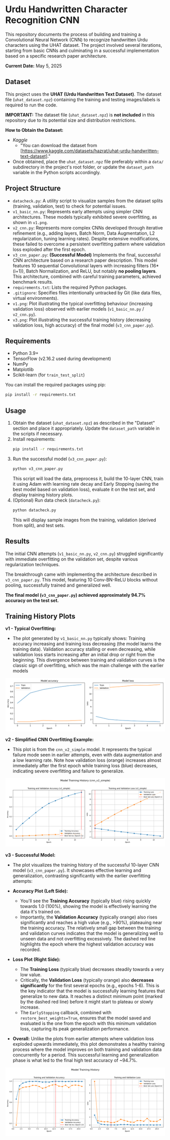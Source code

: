 # Urdu Handwritten Character Recognition CNN

This repository documents the process of building and training a Convolutional Neural Network (CNN) to recognize handwritten Urdu characters using the UHAT dataset. The project involved several iterations, starting from basic CNNs and culminating in a successful implementation based on a specific research paper architecture.

**Current Date:** May 5, 2025

## Dataset

This project uses the **UHAT (Urdu Handwritten Text Dataset)**. The dataset file (`uhat_dataset.npz`) containing the training and testing images/labels is required to run the code.

**IMPORTANT:** The dataset file (`uhat_dataset.npz`) is **not included** in this repository due to its potential size and distribution restrictions.

**How to Obtain the Dataset:**
* *Kaggle*
    * "You can download the dataset from [https://www.kaggle.com/datasets/hazrat/uhat-urdu-handwritten-text-dataset]."
* Once obtained, place the `uhat_dataset.npz` file preferably within a `data/` subdirectory in the project's root folder, or update the `dataset_path` variable in the Python scripts accordingly.

## Project Structure

* `datacheck.py`: A utility script to visualize samples from the dataset splits (training, validation, test) to check for potential issues.
* `v1_basic_nn.py`: Represents early attempts using simpler CNN architectures. These models typically exhibited severe overfitting, as shown in `v1.png`.
* `v2_cnn.py`: Represents more complex CNNs developed through iterative refinement (e.g., adding layers, Batch Norm, Data Augmentation, L2 regularization, tuning learning rates). Despite extensive modifications, these failed to overcome a persistent overfitting pattern where validation loss exploded after the first epoch.
* `v3_cnn_paper.py`: **(Successful Model)** Implements the final, successful CNN architecture based on a research paper description. This model features 10 sequential Convolutional layers with increasing filters (16*(i+1)), Batch Normalization, and ReLU, but notably **no pooling layers**. This architecture, combined with careful training parameters, achieved benchmark results.
* `requirements.txt`: Lists the required Python packages.
* `.gitignore`: Specifies files intentionally untracked by Git (like data files, virtual environments).
* `v1.png`: Plot illustrating the typical overfitting behaviour (increasing validation loss) observed with earlier models (`v1_basic_nn.py` / `v2_cnn.py`).
* `v3.png`: Plot illustrating the successful training history (decreasing validation loss, high accuracy) of the final model (`v3_cnn_paper.py`).

## Requirements

* Python 3.9+
* TensorFlow (v2.16.2 used during development)
* NumPy
* Matplotlib
* Scikit-learn (for `train_test_split`)

You can install the required packages using pip:
```bash
pip install -r requirements.txt 

```

## Usage

1.  Obtain the dataset (`uhat_dataset.npz`) as described in the "Dataset" section and place it appropriately. Update the `dataset_path` variable in the scripts if necessary.
2.  Install requirements:
    ```bash
    pip install -r requirements.txt
    ```
3.  Run the successful model (`v3_cnn_paper.py`):
    ```bash
    python v3_cnn_paper.py
    ```
    This script will load the data, preprocess it, build the 10-layer CNN, train it using Adam with learning rate decay and Early Stopping (saving the best model based on validation loss), evaluate it on the test set, and display training history plots.
4.  (Optional) Run data check (`datacheck.py`):
    ```bash
    python datacheck.py
    ```
    This will display sample images from the training, validation (derived from split), and test sets.

## Results

The initial CNN attempts (`v1_basic_nn.py`, `v2_cnn.py`) struggled significantly with immediate overfitting on the validation set, despite various regularization techniques.

The breakthrough came with implementing the architecture described in `v3_cnn_paper.py`. This model, featuring 10 Conv-BN-ReLU blocks without pooling, successfully trained and generalized well.

**The final model (`v3_cnn_paper.py`) achieved approximately 94.7% accuracy on the test set.**

## Training History Plots

**v1 - Typical Overfitting:**
* The plot generated by `v1_basic_nn.py` typically shows:
Training accuracy increasing and training loss decreasing (the model learns the training data).
Validation accuracy stalling or even decreasing, while validation loss starts increasing after an initial drop or right from the beginning. This divergence between training and validation curves is the classic sign of overfitting, which was the main challenge with the earlier models

![Training History Plot for v1 showing overfitting](v1.png)

**v2 - Simplified CNN Overfitting Example:**
* This plot is from the `cnn_v2_simple` model. It represents the typical failure mode seen in earlier attempts, even with data augmentation and a low learning rate. Note how validation loss (orange) increases almost immediately after the first epoch while training loss (blue) decreases, indicating severe overfitting and failure to generalize.

![Training History Plot for Simplified CNN showing overfitting](v2.png)

**v3 - Successful Model:**
* The plot visualizes the training history of the successful 10-layer CNN model (`v3_cnn_paper.py`). It showcases effective learning and generalization, contrasting significantly with the earlier overfitting attempts:

* **Accuracy Plot (Left Side):**
    * You'll see the **Training Accuracy** (typically blue) rising quickly towards 1.0 (100%), showing the model is effectively learning the data it's trained on.
    * Importantly, the **Validation Accuracy** (typically orange) also rises significantly and reaches a high value (e.g., >90%), plateauing near the training accuracy. The relatively small gap between the training and validation curves indicates that the model is generalizing well to unseen data and not overfitting excessively. The dashed red line highlights the epoch where the highest validation accuracy was recorded.

* **Loss Plot (Right Side):**
    * The **Training Loss** (typically blue) decreases steadily towards a very low value.
    * Critically, the **Validation Loss** (typically orange) also **decreases significantly** for the first several epochs (e.g., epochs 1-6). This is the key indicator that the model is successfully learning features that generalize to new data. It reaches a distinct minimum point (marked by the dashed red line) before it might start to plateau or slowly increase.
    * The `EarlyStopping` callback, combined with `restore_best_weights=True`, ensures that the model saved and evaluated is the one from the epoch with this minimum validation loss, capturing its peak generalization performance.

* **Overall:** Unlike the plots from earlier attempts where validation loss exploded upwards immediately, this plot demonstrates a healthy training process where the model improves on both training and validation data concurrently for a period. This successful learning and generalization phase is what led to the final high test accuracy of ~94.7%.

![Training History Plot for v3 successful model](v3.png)
